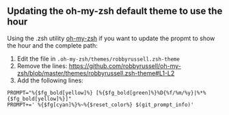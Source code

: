 ## Updating the oh-my-zsh default theme to use the hour
Using the .zsh utility [oh-my-zsh](https://github.com/robbyrussell/oh-my-zsh) if you want to update the propmt to show the hour and the complete path:

1. Edit the file in `.oh-my-zsh/themes/robbyrussell.zsh-theme`
2. Remove the lines: https://github.com/robbyrussell/oh-my-zsh/blob/master/themes/robbyrussell.zsh-theme#L1-L2
3. Add the following lines:
```
PROMPT="%{$fg_bold[yellow]%} [%{$fg_bold[green]%}%D{%f/%m/%y}|%*%{$fg_bold[yellow]%}]"
PROMPT+=' %{$fg[cyan]%}%~%{$reset_color%} $(git_prompt_info)'
```
